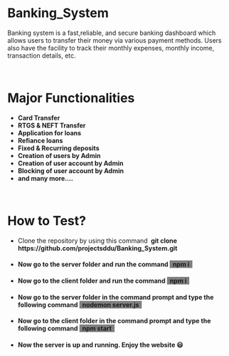 # Banking_System

<p>
    Banking system is a fast,reliable, and secure banking dashboard which allows users to transfer their money via various payment methods. Users also have the facility to track their monthly expenses, monthly income, transaction details, etc. 
</p>
<br>
<h1>
    Major Functionalities
</h1>
<ul>
    <li>
        <b> Card Transfer </b>
    </li>
    <li>
        <b> RTGS & NEFT Transfer </b>
    </li>
    <li>
        <b> Application for loans </b>
    </li>
    <li>
        <b> Refiance loans </b>
    </li>
    <li>
        <b> Fixed & Recurring deposits</b>
    </li>
    <li>
        <b> Creation of users by Admin </b>
    </li>
    <li>
        <b> Creation of user account by Admin  </b>
    </li>
    <li>
        <b> Blocking of user account by Admin</b>
    </li>
    <li>
        <b> and many more.... </b>
    </li>
</ul>
<br>
<h1>
    How to Test?
</h1> 
<ul>
    <li> 
        <p> Clone the repository by using this command <b>&nbsp;git clone https://github.com/projectsddu/Banking_System.git &nbsp; </b> </p></li>
    <li>
        <h4>Now go to the server folder and run the command <span style="background-color: gray; font-weight: bold;"> &nbsp; npm i &nbsp; </span></h4>
    </li>
     <li>
        <h4>Now go to the client folder and run the command <span style="background-color: gray; font-weight: bold;"> &nbsp; npm i &nbsp; </span></h4>
    </li>
    <li>
        <h4> Now go to the server folder in the command prompt and type the following command <span style="background-color: gray; font-weight: bold;"> &nbsp; nodemon server.js &nbsp; </span></h4>
    </li>
    <li>
        <h4> Now go to the client folder in the command prompt and type the following command <span style="background-color: gray; font-weight: bold;"> &nbsp; npm start &nbsp; </span></h4>
    </li>
    <li>
        <h4>Now the server is up and running. Enjoy the website 😃 </h4>
    </li>
</ul>
